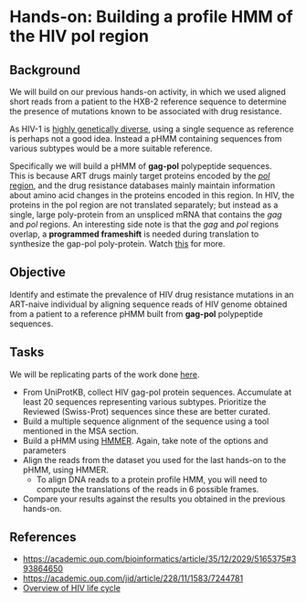 # Hands-on: Building a profile HMM of the HIV pol region

## Background
We will build on our previous hands-on activity, in which we used aligned short reads from a patient to the HXB-2 reference sequence to determine the presence of mutations known to be associated with drug resistance. 

As HIV-1 is [highly genetically diverse](https://academic.oup.com/jid/article/228/11/1583/7244781), using a single sequence as reference is perhaps not a good idea. Instead a pHMM containing sequences from various subtypes would be a more suitable reference. 

Specifically we will build a pHMM of **gag-pol** polypeptide sequences.  
This is because ART drugs mainly target proteins encoded by the [*pol* region](https://www.hiv.lanl.gov/content/sequence/HIV/MAP/landmark.html), and the drug resistance databases mainly maintain information about amino acid changes in the proteins encoded in this region.
In HIV, the proteins in the pol region are not translated separately; but instead as a single, large poly-protein from an unspliced mRNA that contains the *gag* and *pol* regions. An interesting side note is that the *gag* and *pol* regions overlap, a **programmed frameshift** is needed during translation to synthesize the gap-pol poly-protein. Watch [this](https://www.youtube.com/watch?v=-sNjOZL_Sbg) for more.

## Objective
Identify and estimate the prevalence of HIV drug resistance mutations in an ART-naive individual by aligning sequence reads of HIV genome obtained from a patient to a reference pHMM built from **gag-pol** polypeptide sequences.


## Tasks
We will be replicating parts of the work done [here](https://academic.oup.com/bioinformatics/article/35/12/2029/5165375#393864650).

- From UniProtKB, collect HIV gag-pol protein sequences. Accumulate at least 20 sequences representing various subtypes. Prioritize the Reviewed (Swiss-Prot) sequences since these are better curated.
- Build a multiple sequence alignment of the sequence using a tool mentioned in the MSA section. 
- Build a pHMM using [HMMER](http://eddylab.org/software/hmmer/Userguide.pdf). Again, take note of the options and parameters 
- Align the reads from the dataset you used for the last hands-on to the pHMM, using HMMER.
    - To align DNA reads to a protein profile HMM, you will need to compute the translations of the reads in 6 possible frames.
- Compare your results against the results you obtained in the previous hands-on.


## References
- https://academic.oup.com/bioinformatics/article/35/12/2029/5165375#393864650
- https://academic.oup.com/jid/article/228/11/1583/7244781
- [Overview of HIV life cycle](https://www.youtube.com/watch?v=-sNjOZL_Sbg)